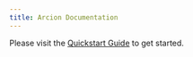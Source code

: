 ```yaml
---
title: Arcion Documentation
---
```


Please visit the [Quickstart Guide](docs/quickstart) to get started.